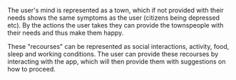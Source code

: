 The user's mind is represented as a town, which if not provided with their needs shows the same symptoms as the user (citizens being depressed etc).
By the actions the user takes they can provide the townspeople with their needs and thus make them happy.

These "recourses" can be represented as social interactions, activity, food, sleep and working conditions. The user can provide these recourses by interacting with the app, which will then provide them with suggestions on how to proceed.